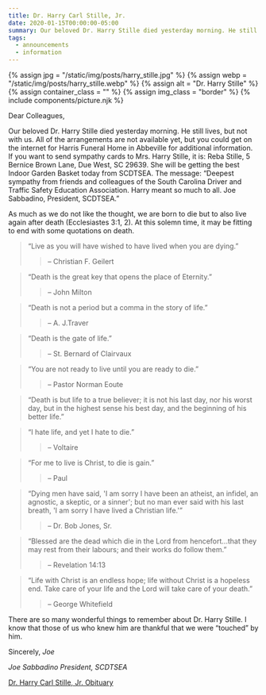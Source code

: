 ```yaml
---
title: Dr. Harry Carl Stille, Jr.
date: 2020-01-15T00:00:00-05:00
summary: Our beloved Dr. Harry Stille died yesterday morning. He still lives, but not with us. All of the arrangements are not available yet, but you could get on the internet for Harris Funeral Home in Abbeville for additional information.
tags:
  - announcements
  - information
---
```

{% assign jpg = "/static/img/posts/harry_stille.jpg" %}
{% assign webp = "/static/img/posts/harry_stille.webp" %}
{% assign alt = "Dr. Harry Stille" %}
{% assign container_class = "" %}
{% assign img_class = "border" %}
{% include components/picture.njk %}

Dear Colleagues,

Our beloved Dr. Harry Stille died yesterday morning. He still lives, but not with us. All of the arrangements are not available yet, but you could get on the internet for Harris Funeral Home in Abbeville for additional information. If you want to send sympathy cards to Mrs. Harry Stille, it is: Reba Stille, 5 Bernice Brown Lane, Due West, SC 29639. She will be getting the best Indoor Garden Basket today from SCDTSEA. The message: &ldquo;Deepest sympathy from friends and colleagues of the South Carolina Driver and Traffic Safety Education Association. Harry meant so much to all. Joe Sabbadino, President, SCDTSEA.&rdquo;

As much as we do not like the thought, we are born to die but to also live again after death (Ecclesiastes 3:1, 2). At this solemn time, it may be fitting to end with some quotations on death.

> &ldquo;Live as you will have wished to have lived when you are dying.&rdquo;
> > &ndash; Christian F. Geilert

> &ldquo;Death is the great key that opens the place of Eternity.&rdquo;
> > &ndash; John Milton

> &ldquo;Death is not a period but a comma in the story of life.&rdquo;
> > &ndash; A. J.Traver

> &ldquo;Death is the gate of life.&rdquo;
> > &ndash; St. Bernard of Clairvaux

> &ldquo;You are not ready to live until you are ready to die.&rdquo;
> > &ndash; Pastor Norman Eoute

> &ldquo;Death is but life to a true believer; it is not his last day, nor his worst day, but in the highest sense his best day, and the beginning of his better life.&rdquo;

> &ldquo;I hate life, and yet I hate to die.&rdquo;
> > &ndash; Voltaire

> &ldquo;For me to live is Christ, to die is gain.&rdquo;
> > &ndash; Paul

> &ldquo;Dying men have said, 'I am sorry I have been an atheist, an infidel, an agnostic, a skeptic, or a sinner'; but no man ever said with his last breath, 'I am sorry I have lived a Christian life.'&rdquo;
> > &ndash; Dr. Bob Jones, Sr.

> &ldquo;Blessed are the dead which die in the Lord from hencefort...that they may rest from their labours; and their works do follow them.&rdquo;
> > &ndash; Revelation 14:13

> &ldquo;Life with Christ is an endless hope; life without Christ is a hopeless end. Take care of your life and the Lord will take care of your death.&rdquo;
> > &ndash; George Whitefield

There are so many wonderful things to remember about Dr. Harry Stille. I know that those of us who knew him are thankful that we were &ldquo;touched&rdquo; by him.

Sincerely,
*Joe*

*Joe Sabbadino*
*President, SCDTSEA*

[Dr. Harry Carl Stille, Jr. Obituary](https://www.harrisfuneral.com/notices/DrHarry-StilleJr)
